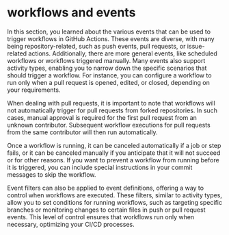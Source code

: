 # workflows and events

In this section, you learned about the various events that can be used to trigger workflows in GitHub Actions. These events are diverse, with many being repository-related, such as push events, pull requests, or issue-related actions. Additionally, there are more general events, like scheduled workflows or workflows triggered manually. Many events also support activity types, enabling you to narrow down the specific scenarios that should trigger a workflow. For instance, you can configure a workflow to run only when a pull request is opened, edited, or closed, depending on your requirements.

When dealing with pull requests, it is important to note that workflows will not automatically trigger for pull requests from forked repositories. In such cases, manual approval is required for the first pull request from an unknown contributor. Subsequent workflow executions for pull requests from the same contributor will then run automatically.

Once a workflow is running, it can be canceled automatically if a job or step fails, or it can be canceled manually if you anticipate that it will not succeed or for other reasons. If you want to prevent a workflow from running before it is triggered, you can include special instructions in your commit messages to skip the workflow.

Event filters can also be applied to event definitions, offering a way to control when workflows are executed. These filters, similar to activity types, allow you to set conditions for running workflows, such as targeting specific branches or monitoring changes to certain files in push or pull request events. This level of control ensures that workflows run only when necessary, optimizing your CI/CD processes.
